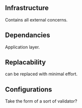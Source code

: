 ## Infrastructure
Contains all external concerns.

## Dependancies
Application layer.

## Replacability
can be replaced with minimal effort.

## Configurations
Take the form of a sort of validator?